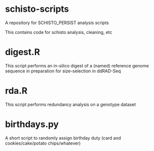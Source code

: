 # schisto-scripts
A repository for SCHISTO_PERSIST analysis scripts

This contains code for schisto analysis, cleaning, etc

# digest.R
This script performs an in-silico digest of a (named) reference genome sequence in preparation for size-selection in ddRAD-Seq

# rda.R
This script performs redundancy analysis on a genotype dataset

# birthdays.py
A short script to randomly assign birthday duty (card and cookies/cake/potato chips/whatever)
